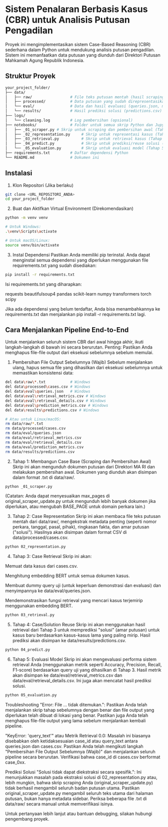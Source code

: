 # Sistem Penalaran Berbasis Kasus (CBR) untuk Analisis Putusan Pengadilan
Proyek ini mengimplementasikan sistem Case-Based Reasoning (CBR) sederhana dalam Python untuk mendukung analisis putusan pengadilan. Sistem ini memanfaatkan data putusan yang diunduh dari Direktori Putusan Mahkamah Agung Republik Indonesia.

## Struktur Proyek

```bash
your_project_folder/
├── data/
│   ├── raw/                 # File teks putusan mentah (hasil scraping)
│   ├── processed/           # Data putusan yang sudah direpresentasikan (cases.csv)
│   └── eval/                # Data dan hasil evaluasi (queries.json, metrics.csv)
│   └── results/             # Hasil prediksi solusi (predictions.csv)
├── logs/
│   └── cleaning.log         # Log pembersihan (opsional)
├── notebooks/               # Folder untuk semua skrip Python dan Jupyter Notebooks
│   ├── _01_scraper.py # Skrip untuk scraping dan pembersihan awal (Tahap 1)
│   ├── _02_representation.py     # Skrip untuk representasi kasus (Tahap 2)
│   ├── _03_retrieval.py          # Skrip untuk retrieval kasus (Tahap 3)
│   ├── _04_predict.py            # Skrip untuk prediksi/reuse solusi (Tahap 4)
│   └── _05_evaluation.py         # Skrip untuk evaluasi model (Tahap 5)
├── requirements.txt         # Daftar dependensi Python
└── README.md                # Dokumen ini

```

## Instalasi

1. Klon Repositori (Jika berlaku)
```bash
git clone <URL_REPOSITORI_ANDA>
cd your_project_folder
```

2. Buat dan Aktifkan Virtual Environment (Direkomendasikan)
```bash
python -m venv venv
```
```bash
# Untuk Windows:
.\venv\Scripts\activate
```

```bash
# Untuk macOS/Linux:
source venv/bin/activate
```

3. Instal Dependensi
Pastikan Anda memiliki pip terinstal. Anda dapat menginstal semua dependensi yang diperlukan menggunakan file requirements.txt yang sudah disediakan:

```bash
pip install -r requirements.txt
```
Isi requirements.txt yang diharapkan:

requests
beautifulsoup4
pandas
scikit-learn
numpy
transformers
torch
scipy

Jika ada dependensi yang belum terdaftar, Anda bisa menambahkannya ke requirements.txt dan menjalankan pip install -r requirements.txt lagi.

## Cara Menjalankan Pipeline End-to-End
Untuk menjalankan seluruh sistem CBR dari awal hingga akhir, ikuti langkah-langkah di bawah ini secara berurutan. Penting: Pastikan Anda menghapus file-file output dari eksekusi sebelumnya sebelum memulai.

1. Pembersihan File Output Sebelumnya (Wajib)
Sebelum menjalankan ulang, hapus semua file yang dihasilkan dari eksekusi sebelumnya untuk memastikan konsistensi data:

```bash
del data\raw\*.txt           # Windows
del data\processed\cases.csv # Windows
del data\eval\queries.json   # Windows
del data\eval\retrieval_metrics.csv # Windows
del data\eval\retrieval_details.csv # Windows
del data\eval\prediction_metrics.csv # Windows
del data\results\predictions.csv # Windows
```

```bash
# Atau untuk Linux/macOS:
rm data/raw/*.txt
rm data/processed/cases.csv
rm data/eval/queries.json
rm data/eval/retrieval_metrics.csv
rm data/eval/retrieval_details.csv
rm data/eval/prediction_metrics.csv
rm data/results/predictions.csv
```


2. Tahap 1: Membangun Case Base (Scraping dan Pembersihan Awal)
Skrip ini akan mengunduh dokumen putusan dari Direktori MA RI dan melakukan pembersihan awal. Dokumen yang diunduh akan disimpan dalam format .txt di data/raw/.

```bash
python _01_scraper.py
```

(Catatan: Anda dapat menyesuaikan max_pages di original_scraper_update.py untuk mengunduh lebih banyak dokumen jika diperlukan, atau mengubah BASE_PAGE untuk domain perkara lain.)

3. Tahap 2: Case Representation
Skrip ini akan membaca file teks putusan mentah dari data/raw/, mengekstrak metadata penting (seperti nomor perkara, tanggal, pasal, pihak), ringkasan fakta, dan amar putusan ("solusi"). Hasilnya akan disimpan dalam format CSV di data/processed/cases.csv.

```bash
python 02_representation.py
```

4. Tahap 3: Case Retrieval
Skrip ini akan:

Memuat data kasus dari cases.csv.

Menghitung embedding BERT untuk semua dokumen kasus.

Membuat dummy query uji (untuk keperluan demonstrasi dan evaluasi) dan menyimpannya ke data/eval/queries.json.

Mendemonstrasikan fungsi retrieval yang mencari kasus terjemirip menggunakan embedding BERT.

```bash
python 03_retrieval.py
```

5. Tahap 4: Case/Solution Reuse
Skrip ini akan menggunakan hasil retrieval dari Tahap 3 untuk memprediksi "solusi" (amar putusan) untuk kasus baru berdasarkan kasus-kasus lama yang paling mirip. Hasil prediksi akan disimpan ke data/results/predictions.csv.

```bash
python 04_predict.py
```

6. Tahap 5: Evaluasi Model
Skrip ini akan mengevaluasi performa sistem retrieval Anda (menggunakan metrik seperti Accuracy, Precision, Recall, F1-score) berdasarkan query uji yang dihasilkan di Tahap 3. Hasil metrik akan disimpan ke data/eval/retrieval_metrics.csv dan data/eval/retrieval_details.csv. Ini juga akan mencatat hasil prediksi solusi.

```bash
python 05_evaluation.py
```

Troubleshooting
"Error: File ... tidak ditemukan.": Pastikan Anda telah menjalankan skrip tahap sebelumnya dengan benar dan file output yang diperlukan telah dibuat di lokasi yang benar. Pastikan juga Anda telah menghapus file-file output yang lama sebelum menjalankan kembali pipeline.

"KeyError: 'query_text'" atau Metrik Retrieval 0.0: Masalah ini biasanya disebabkan oleh ketidaksesuaian case_id atau query_text antara queries.json dan cases.csv. Pastikan Anda telah mengikuti langkah "Pembersihan File Output Sebelumnya (Wajib)" dan menjalankan seluruh pipeline secara berurutan. Verifikasi bahwa case_id di cases.csv berformat case_0xx.

Prediksi Solusi "Solusi tidak dapat diekstraksi secara spesifik.": Ini menunjukkan masalah pada ekstraksi solusi di 02_representation.py atau, lebih mungkin, bahwa skrip scraping Anda (original_scraper_update.py) tidak berhasil mengambil seluruh badan putusan utama. Pastikan original_scraper_update.py mengambil seluruh teks utama dari halaman putusan, bukan hanya metadata sidebar. Periksa beberapa file .txt di data/raw/ secara manual untuk memverifikasi isinya.

Untuk pertanyaan lebih lanjut atau bantuan debugging, silakan hubungi pengembang proyek.
